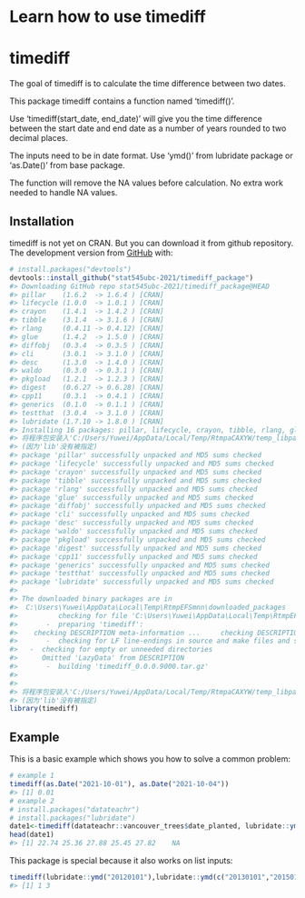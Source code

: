Learn how to use timediff
================

<!-- README.md is generated from README.Rmd. Please edit that file -->

# timediff

The goal of timediff is to calculate the time difference between two
dates.

This package timediff contains a function named ‘timediff()’.

Use ‘timediff(start\_date, end\_date)’ will give you the time difference
between the start date and end date as a number of years rounded to two
decimal places.

The inputs need to be in date format. Use ‘ymd()’ from lubridate package
or ‘as.Date()’ from base package.

The function will remove the NA values before calculation. No extra work
needed to handle NA values.

## Installation

timediff is not yet on CRAN. But you can download it from github
repository. The development version from [GitHub](https://github.com/)
with:

``` r
# install.packages("devtools")
devtools::install_github("stat545ubc-2021/timediff_package")
#> Downloading GitHub repo stat545ubc-2021/timediff_package@HEAD
#> pillar    (1.6.2  -> 1.6.4 ) [CRAN]
#> lifecycle (1.0.0  -> 1.0.1 ) [CRAN]
#> crayon    (1.4.1  -> 1.4.2 ) [CRAN]
#> tibble    (3.1.4  -> 3.1.6 ) [CRAN]
#> rlang     (0.4.11 -> 0.4.12) [CRAN]
#> glue      (1.4.2  -> 1.5.0 ) [CRAN]
#> diffobj   (0.3.4  -> 0.3.5 ) [CRAN]
#> cli       (3.0.1  -> 3.1.0 ) [CRAN]
#> desc      (1.3.0  -> 1.4.0 ) [CRAN]
#> waldo     (0.3.0  -> 0.3.1 ) [CRAN]
#> pkgload   (1.2.1  -> 1.2.3 ) [CRAN]
#> digest    (0.6.27 -> 0.6.28) [CRAN]
#> cpp11     (0.3.1  -> 0.4.1 ) [CRAN]
#> generics  (0.1.0  -> 0.1.1 ) [CRAN]
#> testthat  (3.0.4  -> 3.1.0 ) [CRAN]
#> lubridate (1.7.10 -> 1.8.0 ) [CRAN]
#> Installing 16 packages: pillar, lifecycle, crayon, tibble, rlang, glue, diffobj, cli, desc, waldo, pkgload, digest, cpp11, generics, testthat, lubridate
#> 将程序包安装入'C:/Users/Yuwei/AppData/Local/Temp/RtmpaCAXYW/temp_libpath54813972324'
#> (因为'lib'没有被指定)
#> package 'pillar' successfully unpacked and MD5 sums checked
#> package 'lifecycle' successfully unpacked and MD5 sums checked
#> package 'crayon' successfully unpacked and MD5 sums checked
#> package 'tibble' successfully unpacked and MD5 sums checked
#> package 'rlang' successfully unpacked and MD5 sums checked
#> package 'glue' successfully unpacked and MD5 sums checked
#> package 'diffobj' successfully unpacked and MD5 sums checked
#> package 'cli' successfully unpacked and MD5 sums checked
#> package 'desc' successfully unpacked and MD5 sums checked
#> package 'waldo' successfully unpacked and MD5 sums checked
#> package 'pkgload' successfully unpacked and MD5 sums checked
#> package 'digest' successfully unpacked and MD5 sums checked
#> package 'cpp11' successfully unpacked and MD5 sums checked
#> package 'generics' successfully unpacked and MD5 sums checked
#> package 'testthat' successfully unpacked and MD5 sums checked
#> package 'lubridate' successfully unpacked and MD5 sums checked
#> 
#> The downloaded binary packages are in
#>  C:\Users\Yuwei\AppData\Local\Temp\RtmpEFSmnn\downloaded_packages
#>          checking for file 'C:\Users\Yuwei\AppData\Local\Temp\RtmpEFSmnn\remotes47204108437f\stat545ubc-2021-timediff_package-1a21e1e/DESCRIPTION' ...  v  checking for file 'C:\Users\Yuwei\AppData\Local\Temp\RtmpEFSmnn\remotes47204108437f\stat545ubc-2021-timediff_package-1a21e1e/DESCRIPTION'
#>       -  preparing 'timediff':
#>    checking DESCRIPTION meta-information ...     checking DESCRIPTION meta-information ...   v  checking DESCRIPTION meta-information
#>       -  checking for LF line-endings in source and make files and shell scripts
#>   -  checking for empty or unneeded directories
#>      Omitted 'LazyData' from DESCRIPTION
#>       -  building 'timediff_0.0.0.9000.tar.gz'
#>      
#> 
#> 将程序包安装入'C:/Users/Yuwei/AppData/Local/Temp/RtmpaCAXYW/temp_libpath54813972324'
#> (因为'lib'没有被指定)
library(timediff)
```

## Example

This is a basic example which shows you how to solve a common problem:

``` r
# example 1
timediff(as.Date("2021-10-01"), as.Date("2021-10-04"))
#> [1] 0.01
# example 2
# install.packages("datateachr")
# install.packages("lubridate")
date1<-timediff(datateachr::vancouver_trees$date_planted, lubridate::ymd("2021-10-04"))
head(date1)
#> [1] 22.74 25.36 27.88 25.45 27.82    NA
```

This package is special because it also works on list inputs:

``` r
timediff(lubridate::ymd("20120101"),lubridate::ymd(c("20130101","20150101")))
#> [1] 1 3
```
